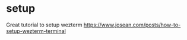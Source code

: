 # setup

Great tutorial to setup wezterm https://www.josean.com/posts/how-to-setup-wezterm-terminal
